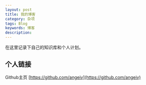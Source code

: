 ```yaml
---
layout: post
title: 我的博客
category: 杂项
tags: Blog
keywords: 博客
description:
---
```


在这里记录下自己的知识库和个人计划。

## 个人链接

Github主页 [https://github.com/angeiv](https://github.com/angeiv)

